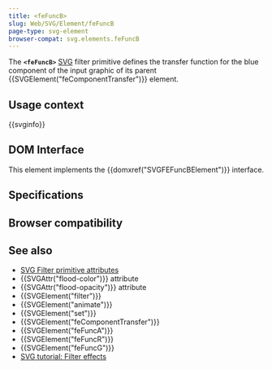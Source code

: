 ```yaml
---
title: <feFuncB>
slug: Web/SVG/Element/feFuncB
page-type: svg-element
browser-compat: svg.elements.feFuncB
---
```




The **`<feFuncB>`** [SVG](/Web/SVG) filter primitive defines the transfer function for the blue component of the input graphic of its parent {{SVGElement("feComponentTransfer")}} element.

## Usage context

{{svginfo}}

## DOM Interface

This element implements the {{domxref("SVGFEFuncBElement")}} interface.

## Specifications



## Browser compatibility



## See also

- [SVG Filter primitive attributes](/Web/SVG/Attribute#filters_attributes)
- {{SVGAttr("flood-color")}} attribute
- {{SVGAttr("flood-opacity")}} attribute
- {{SVGElement("filter")}}
- {{SVGElement("animate")}}
- {{SVGElement("set")}}
- {{SVGElement("feComponentTransfer")}}
- {{SVGElement("feFuncA")}}
- {{SVGElement("feFuncR")}}
- {{SVGElement("feFuncG")}}
- [SVG tutorial: Filter effects](/Web/SVG/Tutorial/Filter_effects)

